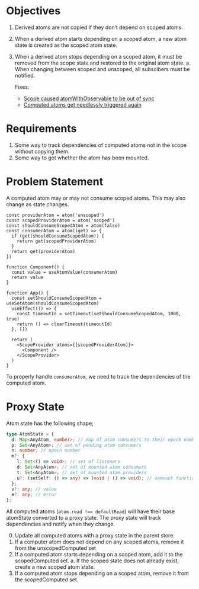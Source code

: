 # Objectives

1. Derived atoms are not copied if they don’t depend on scoped atoms.
2. When a derived atom starts depending on a scoped atom, a new atom state is created as the scoped atom state.
3. When a derived atom stops depending on a scoped atom, it must be removed from the scope state and restored to the original atom state.
   a. When changing between scoped and unscoped, all subscibers must be notified.

   Fixes:

   - [Scope caused atomWithObservable to be out of sync](https://github.com/jotaijs/jotai-scope/issues/36)
   - [Computed atoms get needlessly triggered again](https://github.com/jotaijs/jotai-scope/issues/25)

# Requirements

1. Some way to track dependencies of computed atoms not in the scope without copying them.
2. Some way to get whether the atom has been mounted.

# Problem Statement

A computed atom may or may not consume scoped atoms. This may also change as state changes.

```tsx
const providerAtom = atom('unscoped')
const scopedProviderAtom = atom('scoped')
const shouldConsumeScopedAtom = atom(false)
const consumerAtom = atom((get) => {
  if (get(shouldConsumeScopedAtom)) {
    return get(scopedProviderAtom)
  }
  return get(providerAtom)
})

function Component() {
  const value = useAtomValue(consumerAtom)
  return value
}

function App() {
  const setShouldConsumeScopedAtom = useSetAtom(shouldConsumeScopedAtom)
  useEffect(() => {
    const timeoutId = setTimeout(setShouldConsumeScopedAtom, 1000, true)
    return () => clearTimeout(timeoutId)
  }, [])

  return (
    <ScopeProvider atoms={[scopedProviderAtom]}>
      <Component />
    </ScopeProvider>
  )
}
```

To properly handle `consumerAtom`, we need to track the dependencies of the computed atom.

# Proxy State

Atom state has the following shape;

```ts
type AtomState = {
  d: Map<AnyAtom, number>; // map of atom consumers to their epoch number
  p: Set<AnyAtom>; // set of pending atom consumers
  n: number; // epoch number
  m?: {
    l: Set<() => void>; // set of listeners
    d: Set<AnyAtom>; // set of mounted atom consumers
    t: Set<AnyAtom>; // set of mounted atom providers
    u?: (setSelf: () => any) => (void | () => void); // unmount function
  };
  v?: any; // value
  e?: any; // error
};
```

All computed atoms (`atom.read !== defaultRead`) will have their base atomState converted to a proxy state. The proxy state will track dependencies and notify when they change.

0. Update all computed atoms with a proxy state in the parent store.
1. If a computer atom does not depend on any scoped atoms, remove it from the unscopedComputed set
2. If a computed atom starts depending on a scoped atom, add it to the scopedComputed set.
   a. If the scoped state does not already exist, create a new scoped atom state.
3. If a computed atom stops depending on a scoped atom, remove it from the scopedComputed set.
